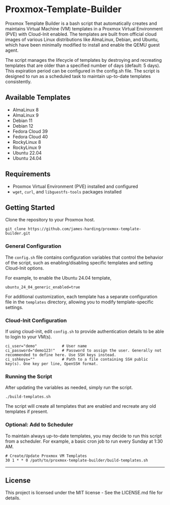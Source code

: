 # Proxmox-Template-Builder

Proxmox Template Builder is a bash script that automatically creates and maintains Virtual Machine (VM) templates in a Proxmox Virtual Environment (PVE) with Cloud-Init enabled. The templates are built from official cloud images of various Linux distributions like AlmaLinux, Debian, and Ubuntu, which have been minimally modified to install and enable the QEMU guest agent.

The script manages the lifecycle of templates by destroying and recreating templates that are older than a specified number of days (default: 5 days). This expiration period can be configured in the config.sh file. The script is designed to run as a scheduled task to maintain up-to-date templates consistently.

## Available Templates
- AlmaLinux 8
- AlmaLinux 9 
- Debian 11 
- Debian 12
- Fedora Cloud 39
- Fedora Cloud 40
- RockyLinux 8
- RockyLinux 9
- Ubuntu 22.04 
- Ubuntu 24.04

## Requirements

- Proxmox Virtual Environment (PVE) installed and configured
- `wget`, `curl`, and `libguestfs-tools` packages installed

## Getting Started

Clone the repository to your Proxmox host.
```
git clone https://github.com/james-harding/proxmox-template-builder.git
```

### General Configuration

The `config.sh` file contains configuration variables that control the behavior of the script, such as enabling/disabling specific templates and setting Cloud-Init options.

For example, to enable the Ubuntu 24.04 template, 
```
ubuntu_24_04_generic_enabled=true
```

For additional customization, each template has a separate configuration file in the `templates` directory, allowing you to modify template-specific settings.

### Cloud-Init Configuration

If using cloud-init, edit `config.sh` to provide authentication details to be able to login to your VM(s). 
```          
ci_user="demo"           # User name
ci_password="demo123!"   # Password to assign the user. Generally not recommended to define here. Use SSH keys instead.
ci_sshkeys=""            # Path to a file containing SSH public key(s). One key per line, OpenSSH format.
```

### Running the Script

After updating the variables as needed, simply run the script.
```
./build-templates.sh
```
The script will create all templates that are enabled and recreate any old templates if present. 

### Optional: Add to Scheduler

To maintain always up-to-date templates, you may decide to run this script from a scheduler. For example, a basic cron job to run every Sunday at 1:30 AM. 

```
# Create/Update Proxmox VM Templates
30 1 * * 0 /path/to/proxmox-template-builder/build-templates.sh
```

---

## License

This project is licensed under the MIT license - See the LICENSE.md file for details.
